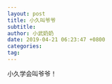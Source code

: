 ```yaml
---
layout: post
title: 小久叫爷爷
subtitle:
author: 小武奶奶
date: 2019-04-21 06:23:47 +0800
categories:
tag:
---
```


小久学会叫爷爷！
